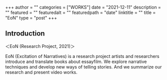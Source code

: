 +++
author = ""
categories = ["WORKS"]
date = "2021-12-11"
description = ""
featured = ""
featuredalt = ""
featuredpath = "date"
linktitle = ""
title = "EoN"
type = "post"
+++

## Introduction

＜EoN (Research Project, 2021)＞

EoN (Excitation of Narratives) is a research project artists and researchers introduce and translate books about essayfilm.
We explore narrative techniques and develop new ways of telling stories.
And we summarize our research and present video works.
